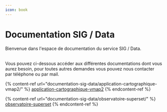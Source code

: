 ```yaml
---
icon: book
---
```


# Documentation SIG / Data

Bienvenue dans l'espace de documentation du service SIG / Data.

\
Vous pouvez ci-dessous accéder aux différentes documentations dont vous aurez besoin, pour toutes autres demandes vous pouvez nous contacter par téléphone ou par mail.

{% content-ref url="documentation-sig-data/application-cartographique-vmap2/" %}
[application-cartographique-vmap2](documentation-sig-data/application-cartographique-vmap2/)
{% endcontent-ref %}

{% content-ref url="documentation-sig-data/observatoire-superset/" %}
[observatoire-superset](documentation-sig-data/observatoire-superset/)
{% endcontent-ref %}
